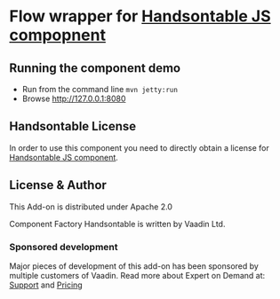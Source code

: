 # Flow wrapper for [Handsontable JS compopnent](https://handsontable.com)
## Running the component demo
- Run from the command line `mvn jetty:run`
- Browse http://127.0.0.1:8080

## Handsontable License
In order to use this component you need to directly obtain a license for 
[Handsontable JS component](https://handsontable.com). 

## License & Author

This Add-on is distributed under Apache 2.0

Component Factory Handsontable is written by Vaadin Ltd.

### Sponsored development
Major pieces of development of this add-on has been sponsored by multiple customers of Vaadin. Read more  about Expert on Demand at: [Support](https://vaadin.com/support) and  [Pricing](https://vaadin.com/pricing)
